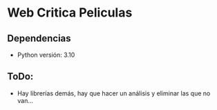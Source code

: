 # Web Critica Peliculas

## Dependencias

- Python versión: 3.10

## ToDo:
- Hay librerías demás, hay que hacer un análisis y eliminar las que no van...